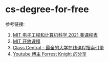 # cs-degree-for-free

参考链接:

1. [MIT 电子工程和计算机科学 2021 春课程表](http://student.mit.edu/catalog/m6a.html)
2. [MIT 开放课程](https://ocw.mit.edu/index.htm)
3. [Class Central - 最全的大学在线课程搜索引擎](https://www.classcentral.com/)
4. [Youtube 博主 Forrest Knight 的分享](https://github.com/ForrestKnight/open-source-cs)
